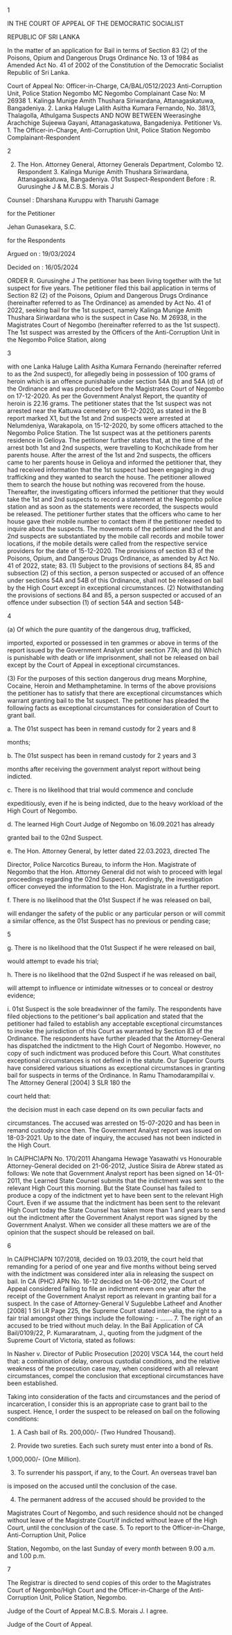 1

IN THE COURT OF APPEAL OF THE DEMOCRATIC SOCIALIST

REPUBLIC OF SRI LANKA

In the matter of an application for Bail in terms of Section 83 (2) of the Poisons, Opium and Dangerous Drugs Ordinance No. 13 of 1984 as Amended Act No. 41 of 2002 of the Constitution of the Democratic Socialist Republic of Sri Lanka.

Court of Appeal No: Officer-in-Charge, CA/BAL/0512/2023 Anti-Corruption Unit, Police Station Negombo MC Negombo Complainant Case No: M 26938 1. Kalinga Munige Amith Thushara Siriwardana, Attanagaskatuwa, Bangadeniya. 2. Lanka Haluge Lalith Asitha Kumara Fernando, No. 381/3, Thalagolla, Athulgama Suspects AND NOW BETWEEN Weerasinghe Arachchige Sujeewa Gayani, Attanagaskatuwa, Bangadeniya. Petitioner Vs. 1. The Officer-in-Charge, Anti-Corruption Unit, Police Station Negombo Complainant-Respondent

2

2. The Hon. Attorney General, Attorney Generals Department, Colombo 12. Respondent 3. Kalinga Munige Amith Thushara Siriwardana, Attanagaskatuwa, Bangadeniya. 01st Suspect-Respondent Before : R. Gurusinghe J & M.C.B.S. Morais J

Counsel : Dharshana Kuruppu with Tharushi Gamage

for the Petitioner

Jehan Gunasekara, S.C.

for the Respondents

Argued on : 19/03/2024

Decided on : 16/05/2024

ORDER R. Gurusinghe J The petitioner has been living together with the 1st suspect for five years. The petitioner filed this bail application in terms of Section 82 (2) of the Poisons, Opium and Dangerous Drugs Ordinance (hereinafter referred to as The Ordinance) as amended by Act No. 41 of 2022, seeking bail for the 1st suspect, namely Kalinga Munige Amith Thushara Siriwardana who is the suspect in Case No. M 26938, in the Magistrates Court of Negombo (hereinafter referred to as the 1st suspect). The 1st suspect was arrested by the Officers of the Anti-Corruption Unit in the Negombo Police Station, along

3

with one Lanka Haluge Lalith Asitha Kumara Fernando (hereinafter referred to as the 2nd suspect), for allegedly being in possession of 100 grams of heroin which is an offence punishable under section 54A (b) and 54A (d) of the Ordinance and was produced before the Magistrates Court of Negombo on 17-12-2020. As per the Government Analyst Report, the quantity of heroin is 22.16 grams. The petitioner states that the 1st suspect was not arrested near the Kattuwa cemetery on 16-12-2020, as stated in the B report marked X1, but the 1st and 2nd suspects were arrested at Nelumdeniya, Warakapola, on 15-12-2020, by some officers attached to the Negombo Police Station. The 1st suspect was at the petitioners parents residence in Gelioya. The petitioner further states that, at the time of the arrest both 1st and 2nd suspects, were travelling to Kochchikade from her parents house. After the arrest of the 1st and 2nd suspects, the officers came to her parents house in Gelioya and informed the petitioner that, they had received information that the 1st suspect had been engaging in drug trafficking and they wanted to search the house. The petitioner allowed them to search the house but nothing was recovered from the house. Thereafter, the investigating officers informed the petitioner that they would take the 1st and 2nd suspects to record a statement at the Negombo police station and as soon as the statements were recorded, the suspects would be released. The petitioner further states that the officers who came to her house gave their mobile number to contact them if the petitioner needed to inquire about the suspects. The movements of the petitioner and the 1st and 2nd suspects are substantiated by the mobile call records and mobile tower locations, if the mobile details were called from the respective service providers for the date of 15-12-2020. The provisions of section 83 of the Poisons, Opium, and Dangerous Drugs Ordinance, as amended by Act No. 41 of 2022, state; 83. (1) Subject to the provisions of sections 84, 85 and subsection (2) of this section, a person suspected or accused of an offence under sections 54A and 54B of this Ordinance, shall not be released on bail by the High Court except in exceptional circumstances. (2) Notwithstanding the provisions of sections 84 and 85, a person suspected or accused of an offence under subsection (1) of section 54A and section 54B-

4

(a) Of which the pure quantity of the dangerous drug, trafficked,

imported, exported or possessed in ten grammes or above in terms of the report issued by the Government Analyst under section 77A; and (b) Which is punishable with death or life imprisonment, shall not be released on bail except by the Court of Appeal in exceptional circumstances.

(3) For the purposes of this section dangerous drug means Morphine, Cocaine, Heroin and Methamphetamine. In terms of the above provisions the petitioner has to satisfy that there are exceptional circumstances which warrant granting bail to the 1st suspect. The petitioner has pleaded the following facts as exceptional circumstances for consideration of Court to grant bail.

a. The 01st suspect has been in remand custody for 2 years and 8

months;

b. The 01st suspect has been in remand custody for 2 years and 3

months after receiving the government analyst report without being indicted.

c. There is no likelihood that trial would commence and conclude

expeditiously, even if he is being indicted, due to the heavy workload of the High Court of Negombo.

d. The learned High Court Judge of Negombo on 16.09.2021 has already

granted bail to the 02nd Suspect.

e. The Hon. Attorney General, by letter dated 22.03.2023, directed The

Director, Police Narcotics Bureau, to inform the Hon. Magistrate of Negombo that the Hon. Attorney General did not wish to proceed with legal proceedings regarding the 02nd Suspect. Accordingly, the investigation officer conveyed the information to the Hon. Magistrate in a further report.

f. There is no likelihood that the 01st Suspect if he was released on bail,

will endanger the safety of the public or any particular person or will commit a similar offence, as the 01st Suspect has no previous or pending case;

5

g. There is no likelihood that the 01st Suspect if he were released on bail,

would attempt to evade his trial;

h. There is no likelihood that the 02nd Suspect if he was released on bail,

will attempt to influence or intimidate witnesses or to conceal or destroy evidence;

i. 01st Suspect is the sole breadwinner of the family. The respondents have filed objections to the petitioner's bail application and stated that the petitioner had failed to establish any acceptable exceptional circumstances to invoke the jurisdiction of this Court as warranted by Section 83 of the Ordinance. The respondents have further pleaded that the Attorney-General has dispatched the indictment to the High Court of Negombo. However, no copy of such indictment was produced before this Court. What constitutes exceptional circumstances is not defined in the statute. Our Superior Courts have considered various situations as exceptional circumstances in granting bail for suspects in terms of the Ordinance. In Ramu Thamodarampillai v. The Attorney General [2004] 3 SLR 180 the

court held that:

the decision must in each case depend on its own peculiar facts and

circumstances. The accused was arrested on 15-07-2020 and has been in remand custody since then. The Government Analyst report was issued on 18-03-2021. Up to the date of inquiry, the accused has not been indicted in the High Court.

In CA(PHC)APN No. 170/2011 Ahangama Hewage Yasawathi vs Honourable Attorney-General decided on 21-06-2012, Justice Sisira de Abrew stated as follows: We note that Government Analyst report has been signed on 14-01-2011, the Learned State Counsel submits that the indictment was sent to the relevant High Court this morning. But the State Counsel has failed to produce a copy of the indictment yet to have been sent to the relevant High Court. Even if we assume that the indictment has been sent to the relevant High Court today the State Counsel has taken more than 1 and years to send out the indictment after the Government Analyst report was signed by the Government Analyst. When we consider all these matters we are of the opinion that the suspect should be released on bail.

6

In CA(PHC)APN 107/2018, decided on 19.03.2019, the court held that remanding for a period of one year and five months without being served with the indictment was considered inter alia in releasing the suspect on bail. In CA (PHC) APN No. 16-12 decided on 14-06-2012, the Court of Appeal considered failing to file an indictment even one year after the receipt of the Government Analyst report as relevant in granting bail for a suspect. In the case of Attorney-General V Sugulebbe Latheef and Another [2008] 1 Sri LR Page 225, the Supreme Court stated inter-alia, the right to a fair trial amongst other things include the following: - ....... 7. The right of an accused to be tried without much delay. In the Bail Application of CA Bail/0109/22, P. Kumararatnam, J., quoting from the judgment of the Supreme Court of Victoria, stated as follows:

In Nasher v. Director of Public Prosecution [2020] VSCA 144, the court held that: a combination of delay, onerous custodial conditions, and the relative weakness of the prosecution case may, when considered with all relevant circumstances, compel the conclusion that exceptional circumstances have been established.

Taking into consideration of the facts and circumstances and the period of incarceration, I consider this is an appropriate case to grant bail to the suspect. Hence, I order the suspect to be released on bail on the following conditions:

1. A Cash bail of Rs. 200,000/- (Two Hundred Thousand).

2. Provide two sureties. Each such surety must enter into a bond of Rs.

1,000,000/- (One Million).

3. To surrender his passport, if any, to the Court. An overseas travel ban

is imposed on the accused until the conclusion of the case.

4. The permanent address of the accused should be provided to the

Magistrates Court of Negombo, and such residence should not be changed without leave of the Magistrate Court/if indicted without leave of the High Court, until the conclusion of the case. 5. To report to the Officer-in-Charge, Anti-Corruption Unit, Police

Station, Negombo, on the last Sunday of every month between 9.00 a.m. and 1.00 p.m.

7

The Registrar is directed to send copies of this order to the Magistrates Court of Negombo/High Court and the Officer-in-Charge of the Anti- Corruption Unit, Police Station, Negombo.

Judge of the Court of Appeal M.C.B.S. Morais J. I agree.

Judge of the Court of Appeal.